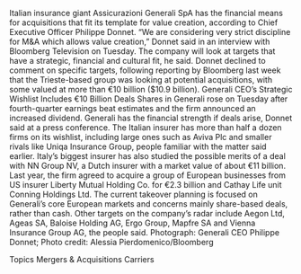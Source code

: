 Italian insurance giant Assicurazioni Generali SpA has the financial means for acquisitions that fit its template for value creation, according to Chief Executive Officer Philippe Donnet.
“We are considering very strict discipline for M&A which allows value creation,” Donnet said in an interview with Bloomberg Television on Tuesday. The company will look at targets that have a strategic, financial and cultural fit, he said.
Donnet declined to comment on specific targets, following reporting by Bloomberg last week that the Trieste-based group was looking at potential acquisitions, with some valued at more than €10 billion ($10.9 billion).
Generali CEO’s Strategic Wishlist Includes €10 Billion Deals
Shares in Generali rose on Tuesday after fourth-quarter earnings beat estimates and the firm announced an increased dividend. Generali has the financial strength if deals arise, Donnet said at a press conference.
The Italian insurer has more than half a dozen firms on its wishlist, including large ones such as Aviva Plc and smaller rivals like Uniqa Insurance Group, people familiar with the matter said earlier. Italy’s biggest insurer has also studied the possible merits of a deal with NN Group NV, a Dutch insurer with a market value of about €11 billion.
Last year, the firm agreed to acquire a group of European businesses from US insurer Liberty Mutual Holding Co. for €2.3 billion and Cathay Life unit Conning Holdings Ltd.
The current takeover planning is focused on Generali’s core European markets and concerns mainly share-based deals, rather than cash. Other targets on the company’s radar include Aegon Ltd, Ageas SA, Baloise Holding AG, Ergo Group, Mapfre SA and Vienna Insurance Group AG, the people said.
Photograph: Generali CEO Philippe Donnet; Photo credit: Alessia Pierdomenico/Bloomberg

Topics
Mergers & Acquisitions
Carriers
